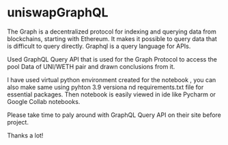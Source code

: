 # uniswapGraphQL

The Graph is a decentralized protocol for indexing and querying data from blockchains, starting with Ethereum. It makes it possible to query data that is difficult to query directly.
Graphql is a query language for APIs.

Used GraphQL Query API that is used for the Graph Protocol to access the pool Data of UNI/WETH pair and drawn conclusions from it.

I have used virtual python environment created for the notebook ,
you can also make same using pyhton 3.9 versiona nd requirements.txt file for essential packages.
Then notebook is easily viewed in ide like Pycharm or Google Collab notebooks.

Please take time to paly around with GraphQL Query API on their site before project.

Thanks a lot!

